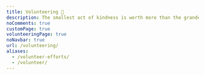 ```yaml
---
title: Volunteering 💛
description: The smallest act of kindness is worth more than the grandest intention.
noComments: true
customPage: true
volunteeringPage: true
noNavbar: true
url: /volunteering/
aliases:
  - /volunteer-efforts/
  - /volunteer/
---
```

